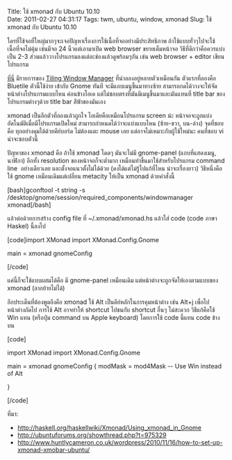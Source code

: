 Title: ใช้ xmonad กับ Ubuntu 10.10  
Date: 2011-02-27 04:31:17
Tags: twm, ubuntu, window, xmonad 
Slug: ใช้ xmonad กับ Ubuntu 10.10  


ใครที่ใช้จอที่ใหญ่มากๆจะเจอปัญหาเรื่องการใช้เนื้อที่จออย่างมีประสิทธิภาพ ถ้าใช้แบบทั่วๆไปจะใช้เนื้อที่จอไม่คุ้ม เช่นมีจอ 24 นิ้วแต่เอามาเปิด web browser ขยายเต็มหน้าจอ วิธีที่ดีกว่าคือควรแบ่งเป็น 2-3 ส่วนแล้ววางโปรแกรมลงแต่ละช่องแล้วดูพร้อมๆกัน เช่น web browser + editor เขียนโปรแกรม

<a href="http://askubuntu.com/questions/1844/is-there-a-keyboard-centric-desktop-wm-available">ที่นี่</a> มีรายการของ <a href="http://en.wikipedia.org/wiki/Tiling_window_manager">Tiling Window Manager</a> ที่น่าลองอยู่หลายตัวเหมือนกัน ตัวแรกที่ลองคือ Bluetile ตัวนี้ใช้ง่าย เข้ากับ Gnome ทันที จะมีแถบเมนูขึ้นมาทางซ้าย สามารถกดได้วางจะให้จัดหน้าต่างโปรแกรมแบบไหน ค่อนข้างโอเค แต่ไม่ชอบตรงที่มันมีเมนูขึ้นมาและมันแทนที่ title bar ของโปรแกรมต่างๆด้วย title bar สีฟ้าของมันเอง

xmonad เป็นอีกตัวที่ลองแล้วถูกใจ ไอเดียคือเหมือนโปรแกรม screen น่ะ หน้าจอจะถูกแบ่งอัตโนมัติเมื่อมีโปรแกรมเปิดใหม่ สามารถกำหนดได้ว่าจะแบ่งแบบไหน (ซ้าย-ขวา, บน-ล่าง) จุดที่ชอบคือ ทุกอย่างคุมได้ด้วยคีย์บอร์ด ไม่ต้องแตะ mouse เลย แต่อาจไม่เหมาะกับผู้ใช้ใหม่นะ คนที่ชอบ vi น่าจะชอบตัวนี้

ปัญหาของ xmonad คือ ถ้าใช้ xmonad โดดๆ มันจะไม่มี gnome-panel (แถบที่แสดงเมนู, นาฬิกา) อีกทั้ง resolution ของหน้าจอก็จะต่ำมาก เหมือนทำขึ้นมาใช้สำหรับโปรแกรม command line  อย่างเดียวเลย และตั้งจอแนวตั้งไม่ได้ด้วย (คงได้แต่ไม่รู้ไปแก้ที่ไหน น่าจะเรื่องยาว) วิธีหนึ่งคือ ใช้ gnome เหมือนเดิมแต่เปลี่ยน metacity ให้เป็น xmonad ด้วยคำสั่งนี้

[bash]gconftool -t string -s /desktop/gnome/session/required_components/windowmanager xmonad[/bash]

แล้วต่อด้วยการสร้าง config file ที่ ~/.xmonad/xmonad.hs แล้วใส่ code (code ภาษา Haskel) นี้ลงไป

[code]import XMonad
import XMonad.Config.Gnome

main = xmonad gnomeConfig

[/code]

แค่นี้ก็จะใช้แบบผสมได้คือ มี gnome-panel เหมือนเดิม แต่หน้าต่างจะถูกจัดให้เองตามแบบของ xmonad (ลากย้ายไม่ได้)

อีกประเด็นที่ต้องพูดถึงคือ xmonad ใช้ Alt เป็นคีย์หลักในการคุมหน้าต่าง เช่น Alt+j เพื่อไปหน้าต่างถัดไป การใช้ Alt อาจทำให้ shortcut ไปชนกับ shortcut อื่นๆ ไม่สะดวก วิธีแก้คือใช้ Win แทน (หรือปุ่ม command บน Apple keyboard) โดยการใช้ code นี้แทน code ข้างบน

[code]

import XMonad
import XMonad.Config.Gnome

main = xmonad gnomeConfig
 { modMask = mod4Mask -- Use Win instead of Alt

 }

[/code]

ที่มา:
<ul>
	<li><a href="http://haskell.org/haskellwiki/Xmonad/Using_xmonad_in_Gnome">http://haskell.org/haskellwiki/Xmonad/Using_xmonad_in_Gnome</a></li>
	<li><a href="http://ubuntuforums.org/showthread.php?t=975329">http://ubuntuforums.org/showthread.php?t=975329</a></li>
	<li><a href="http://www.huntlycameron.co.uk/wordpress/2010/11/16/how-to-set-up-xmonad-xmobar-ubuntu/">http://www.huntlycameron.co.uk/wordpress/2010/11/16/how-to-set-up-xmonad-xmobar-ubuntu/</a></li>
</ul>
